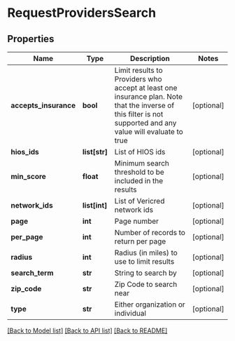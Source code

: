 # RequestProvidersSearch

## Properties
Name | Type | Description | Notes
------------ | ------------- | ------------- | -------------
**accepts_insurance** | **bool** | Limit results to Providers who accept at least one insurance         plan.  Note that the inverse of this filter is not supported and         any value will evaluate to true | [optional] 
**hios_ids** | **list[str]** | List of HIOS ids | [optional] 
**min_score** | **float** | Minimum search threshold to be included in the results | [optional] 
**network_ids** | **list[int]** | List of Vericred network ids | [optional] 
**page** | **int** | Page number | [optional] 
**per_page** | **int** | Number of records to return per page | [optional] 
**radius** | **int** | Radius (in miles) to use to limit results | [optional] 
**search_term** | **str** | String to search by | [optional] 
**zip_code** | **str** | Zip Code to search near | [optional] 
**type** | **str** | Either organization or individual | [optional] 

[[Back to Model list]](../README.md#documentation-for-models) [[Back to API list]](../README.md#documentation-for-api-endpoints) [[Back to README]](../README.md)


